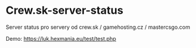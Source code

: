 # Crew.sk-server-status
Server status pro servery od crew.sk / gamehosting.cz / mastercsgo.com

Demo: https://luk.hexmania.eu/test/test.php
